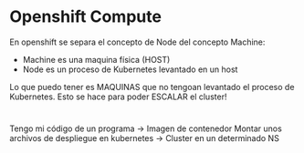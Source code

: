 # Openshift Compute

En openshift se separa el concepto de Node del concepto Machine:

- Machine es una maquina física (HOST) 
- Node es un proceso de Kubernetes levantado en un host

Lo que puedo tener es MAQUINAS que no tengoan levantado el proceso de Kubernetes.
Esto se hace para poder ESCALAR el cluster!

# 

Tengo mi código de un programa -> Imagen de contenedor
Montar unos archivos de despliegue en kubernetes -> Cluster en un determinado NS
